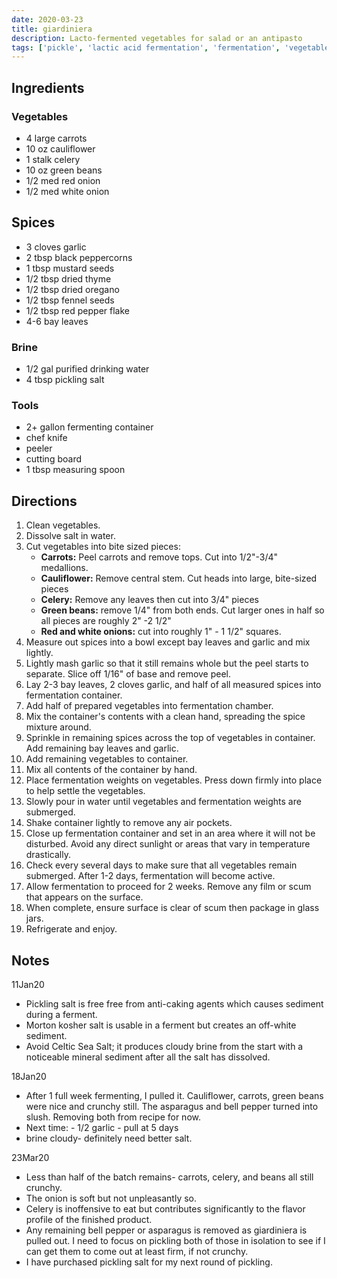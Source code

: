 ```yaml
---
date: 2020-03-23
title: giardiniera
description: Lacto-fermented vegetables for salad or an antipasto
tags: ['pickle', 'lactic acid fermentation', 'fermentation', 'vegetables']
---
```


## Ingredients

### Vegetables

- 4 large carrots
- 10 oz cauliflower
- 1 stalk celery
- 10 oz green beans
- 1/2 med red onion
- 1/2 med white onion

## Spices

- 3 cloves garlic
- 2 tbsp black peppercorns
- 1 tbsp mustard seeds
- 1/2 tbsp dried thyme
- 1/2 tbsp dried oregano
- 1/2 tbsp fennel seeds
- 1/2 tbsp red pepper flake
- 4-6 bay leaves

### Brine

- 1/2 gal purified drinking water
- 4 tbsp pickling salt

### Tools

- 2+ gallon fermenting container
- chef knife
- peeler
- cutting board
- 1 tbsp measuring spoon

## Directions

1. Clean vegetables.
2. Dissolve salt in water.
3. Cut vegetables into bite sized pieces:
   - **Carrots:** Peel carrots and remove tops. Cut into 1/2"-3/4" medallions.
   - **Cauliflower:** Remove central stem. Cut heads into large, bite-sized pieces
   - **Celery:** Remove any leaves then cut into 3/4" pieces
   - **Green beans:** remove 1/4" from both ends. Cut larger ones in half so all pieces are roughly 2" -2 1/2"
   - **Red and white onions:** cut into roughly 1" - 1 1/2" squares.
4. Measure out spices into a bowl except bay leaves and garlic and mix lightly.
5. Lightly mash garlic so that it still remains whole but the peel starts to separate. Slice off 1/16" of base and remove peel.
6. Lay 2-3 bay leaves, 2 cloves garlic, and half of all measured spices into fermentation container.
7. Add half of prepared vegetables into fermentation chamber.
8. Mix the container's contents with a clean hand, spreading the spice mixture around.
9. Sprinkle in remaining spices across the top of vegetables in container. Add remaining bay leaves and garlic.
10. Add remaining vegetables to container.
11. Mix all contents of the container by hand.
12. Place fermentation weights on vegetables. Press down firmly into place to help settle the vegetables.
13. Slowly pour in water until vegetables and fermentation weights are submerged.
14. Shake container lightly to remove any air pockets.
15. Close up fermentation container and set in an area where it will not be disturbed. Avoid any direct sunlight or areas that vary in temperature drastically.
16. Check every several days to make sure that all vegetables remain submerged. After 1-2 days, fermentation will become active.
17. Allow fermentation to proceed for 2 weeks. Remove any film or scum that appears on the surface.
18. When complete, ensure surface is clear of scum then package in glass jars.
19. Refrigerate and enjoy.

## Notes

11Jan20

- Pickling salt is free free from anti-caking agents which causes sediment during a ferment.
- Morton kosher salt is usable in a ferment but creates an off-white sediment.
- Avoid Celtic Sea Salt; it produces cloudy brine from the start with a noticeable mineral sediment after all the salt has dissolved.

18Jan20

- After 1 full week fermenting, I pulled it. Cauliflower, carrots, green beans were nice and crunchy still. The asparagus and bell pepper turned into slush. Removing both from recipe for now.
- Next time: - 1/2 garlic - pull at 5 days
- brine cloudy- definitely need better salt.

23Mar20

- Less than half of the batch remains- carrots, celery, and beans all still crunchy.
- The onion is soft but not unpleasantly so.
- Celery is inoffensive to eat but contributes significantly to the flavor profile of the finished product.
- Any remaining bell pepper or asparagus is removed as giardiniera is pulled out. I need to focus on pickling both of those in isolation to see if I can get them to come out at least firm, if not crunchy.
- I have purchased pickling salt for my next round of pickling.
